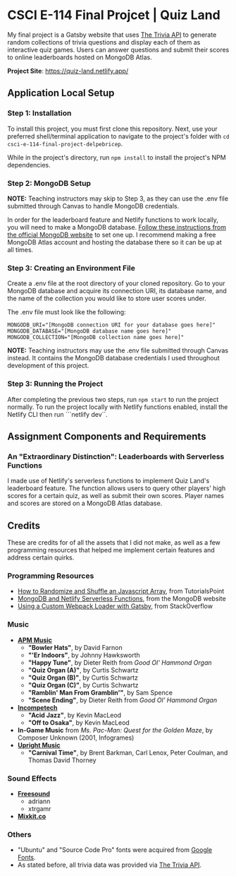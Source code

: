 # CSCI E-114 Final Projcet | Quiz Land

My final project is a Gatsby website that uses [The Trivia API](https://the-trivia-api.com/) to generate random collections of trivia questions and display each of them as interactive quiz games. Users can answer questions and submit their scores to online leaderboards hosted on MongoDB Atlas.

**Project Site**: https://quiz-land.netlify.app/


## Application Local Setup

### Step 1: Installation

To install this project, you must first clone this repository. 
Next, use your preferred shell/terminal application to navigate to the project's folder with ```cd csci-e-114-final-project-delpebricep```.

While in the project's directory, run ```npm install``` to install the project's NPM dependencies.


### Step 2: MongoDB Setup

**NOTE:** Teaching instructors may skip to Step 3, as they can use the .env file submitted through Canvas to handle MongoDB credentials.

In order for the leaderboard feature and Netlify functions to work locally, you will need to make a MongoDB database.
[Follow these instructions from the official MongoDB website](https://www.mongodb.com/basics/create-database) to set one up. I recommend making a free MongoDB Atlas account and hosting the database there so it can be up at all times.


### Step 3: Creating an Environment File

Create a .env file at the root directory of your cloned repository. Go to your MongoDB database and acquire its connection URI, its database name, and the name of the collection you would like to store user scores under. 

The .env file must look like the following:
```
MONGODB_URI="[MongoDB connection URI for your database goes here]"
MONGODB_DATABASE="[MongoDB database name goes here]"
MONGODB_COLLECTION="[MongoDB collection name goes here]"
```

**NOTE:** Teaching instructors may use the .env file submitted through Canvas instead. It contains the MongoDB database credentials I used throughout development of this project.


### Step 3: Running the Project

After completing the previous two steps, run ```npm start``` to run the project normally.
To run the project locally with Netlify functions enabled, install the Netlify CLI then run ```netlify dev``.


## Assignment Components and Requirements

### An "Extraordinary Distinction": Leaderboards with Serverless Functions 

I made use of Netlify's serverless functions to implement Quiz Land's leaderboard feature. The function allows users to query other players' high scores for a certain quiz, as well as submit their own scores. Player names and scores are stored on a MongoDB Atlas database.


## Credits

These are credits for of all the assets that I did not make, as well as a few programming resources that helped me implement certain features and address certain quirks.

### Programming Resources
- [How to Randomize and Shuffle an Javascript Array](https://www.tutorialspoint.com/How-to-randomize-shuffle-a-JavaScript-array), from TutorialsPoint
- [MongoDB and Netlify Serverless Functions](https://www.mongodb.com/developer/languages/javascript/developing-web-application-netlify-serverless-functions-mongodb/), from the MongoDB website
- [Using a Custom Webpack Loader with Gatsby](https://stackoverflow.com/questions/68162448/how-to-use-a-custom-webpack-loader-in-gatsby-js), from StackOverflow

### Music
- **[APM Music](https://www.apmmusic.com/)**
  - **"Bowler Hats"**, by David Farnon
  - **"'Er Indoors"**, by Johnny Hawksworth
  - **"Happy Tune"**, by Dieter Reith from _Good Ol' Hammond Organ_
  - **"Quiz Organ (A)"**, by Curtis Schwartz
  - **"Quiz Organ (B)"**, by Curtis Schwartz
  - **"Quiz Organ (C)"**, by Curtis Schwartz
  - **"Ramblin' Man From Gramblin'"**, by Sam Spence
  - **"Scene Ending"**, by Dieter Reith from _Good Ol' Hammond Organ_ 
- **[Incompetech](https://incompetech.com/)**
  - **"Acid Jazz"**, by Kevin MacLeod
  - **"Off to Osaka"**, by Kevin MacLeod
- **In-Game Music** from _Ms. Pac-Man: Quest for the Golden Maze_, by Composer Unknown (2001, Infogrames)
- **[Upright Music](https://search.upright-music.pl/)**
  - **"Carnival Time"**, by Brent Barkman, Carl Lenox, Peter Coulman, and Thomas David Thorney

### Sound Effects
- **[Freesound](https://www.freesound.org)**
	- adriann
	- xtrgamr
- **[Mixkit.co](https://mixkit.co/)**

### Others
- "Ubuntu" and "Source Code Pro" fonts were acquired from [Google Fonts](https://fonts.google.com/).
- As stated before, all trivia data was provided via [The Trivia API](https://the-trivia-api.com/).